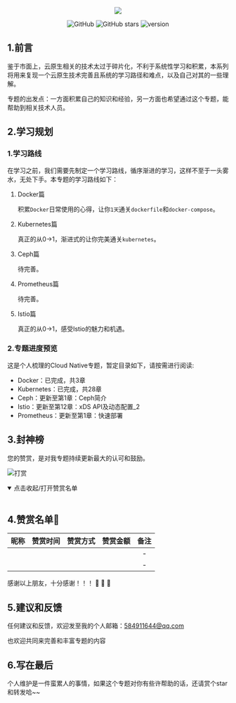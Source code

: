 <p align="center">
   <a href="https://github.com/Aaron1989/CloudNativeNotes/" target="_blank">
      <img src="https://ws1.sinaimg.cn/large/8afbb32dly1gaa700gs27j20hs03eaa5.jpg"/>
   </a>
</p>

<p align="center">
  <img alt="GitHub" src="https://img.shields.io/github/license/Aaron1989/CloudNativeNotes">
  <img alt="GitHub stars" src="https://img.shields.io/github/stars/Aaron1989/CloudNativeNotes">
  <img alt="version" src=https://img.shields.io/badge/version-v1.0.0-orange">
</p>

## 1.前言

鉴于市面上，云原生相关的技术太过于碎片化，不利于系统性学习和积累，本系列将用来复现一个云原生技术完善且系统的学习路径和难点，以及自己对其的一些理解。

专题的出发点：一方面积累自己的知识和经验，另一方面也希望通过这个专题，能帮助到相关技术人员。

## 2.学习规划

### 1.学习路线

在学习之前，我们需要先制定一个学习路线，循序渐进的学习，这样不至于一头雾水，无处下手。本专题的学习路线如下：

1. Docker篇

   积累`Docker`日常使用的心得，让你`1天`通关`dockerfile`和`docker-compose`。

2. Kubernetes篇

   真正的从0->1，渐进式的让你完美通关`kubernetes`。

3. Ceph篇

   待完善。

4. Prometheus篇

   待完善。

         
5. Istio篇

   真正的从0->1，感受Istio的魅力和机遇。


### 2.专题进度预览

这是个人梳理的Cloud Native专题，暂定目录如下，请按需进行阅读:

- Docker：已完成，共3章
- Kubernetes：已完成，共28章
- Ceph：更新至第1章：Ceph简介
- Istio：更新至第12章：xDS API及动态配置_2
- Prometheus：更新至第1章：快速部署

## 3.封神榜

您的赞赏，是对我专题持续更新最大的认可和鼓励。

![打赏](https://github-aaron89.oss-cn-beijing.aliyuncs.com/%E4%B8%AA%E4%BA%BA%E6%94%AF%E4%BB%98/all_pay.png)

<details open=“open”>
 <summary>点击收起/打开赞赏名单</summary>
 <br/>

## 4.赞赏名单:art:
| 昵称  |  赞赏时间  | 赞赏方式 | 赞赏金额 |   备注   |
| :---: | :--------: | :------: | :------: | :------: |
|    | |   |   |    -     |
|    | |   |   |    -     |
</details>

感谢以上朋友，十分感谢！！！ :pray: :pray: :pray:

## 5.建议和反馈

任何建议和反馈，欢迎发至我的个人邮箱：584911644@qq.com

也欢迎共同来完善和丰富专题的内容

## 6.写在最后

个人维护是一件蛮累人的事情，如果这个专题对你有些许帮助的话，还请赏个star和转发哈~~

